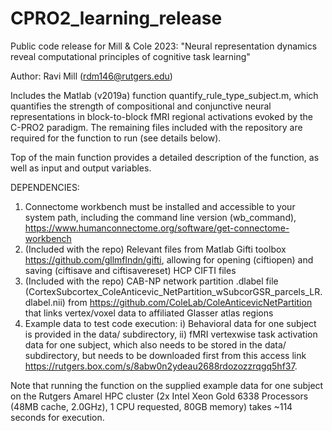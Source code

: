 # CPRO2_learning_release

Public code release for Mill & Cole 2023: "Neural representation dynamics reveal computational principles of cognitive task learning"  

Author: Ravi Mill (rdm146@rutgers.edu)

Includes the Matlab (v2019a) function quantify_rule_type_subject.m, which quantifies the strength of compositional and conjunctive neural representations in block-to-block fMRI regional activations evoked by the C-PRO2 paradigm. The remaining files included with the repository are required for the function to run (see details below).

Top of the main function provides a detailed description of the function, as well as input and output variables. 

DEPENDENCIES:
1. Connectome workbench must be installed and accessible to your system path, including the command line version (wb_command), https://www.humanconnectome.org/software/get-connectome-workbench
2. (Included with the repo) Relevant files from Matlab Gifti toolbox https://github.com/gllmflndn/gifti, allowing for opening (ciftiopen) and saving (ciftisave and ciftisavereset) HCP CIFTI files
3. (Included with the repo) CAB-NP network partition .dlabel file (CortexSubcortex_ColeAnticevic_NetPartition_wSubcorGSR_parcels_LR.dlabel.nii) from https://github.com/ColeLab/ColeAnticevicNetPartition that links vertex/voxel data to affiliated Glasser atlas regions
4. Example data to test code execution: i) Behavioral data for one subject is provided in the data/ subdirectory, ii) fMRI vertexwise task activation data for one subject, which also needs to be stored in the data/ subdirectory, but needs to be downloaded first from this access link https://rutgers.box.com/s/8abw0n2ydeau2688rdozozzrqgq5hf37.

Note that running the function on the supplied example data for one subject on the Rutgers Amarel HPC cluster (2x Intel Xeon Gold 6338 Processors (48MB cache, 2.0GHz), 1 CPU requested, 80GB memory) takes ~114 seconds for execution. 
